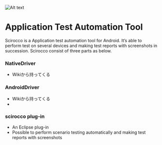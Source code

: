 ![Alt text](test-repository/scirocco_webdriver.png)
 
# Application Test Automation Tool
 
Scirocco is a Application test automation tool for Android. It’s able to
perform test on several devices and making test reports with screenshots
in succession. Scirocco consist of three parts as below.
 
### NativeDriver
 
* Wikiから持ってくる
 
### AndroidDriver
 
* Wikiから持ってくる
* 
 
### scirocco plug-in
 
* An Eclipse plug-in
* Possible to perform scenario testing automatically and making test
reports with screenshots
